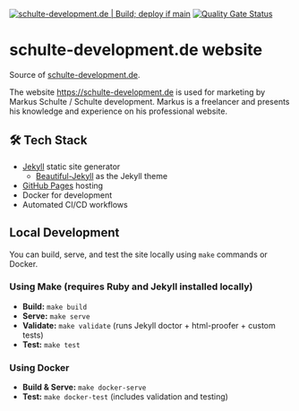 [![schulte-development.de | Build; deploy if main](https://github.com/SchulteDev/SchulteDev/actions/workflows/schulte-development-de_build-deploy.yml/badge.svg)](https://github.com/SchulteDev/SchulteDev/actions/workflows/schulte-development-de_build-deploy.yml)
[![Quality Gate Status](https://sonarcloud.io/api/project_badges/measure?project=SchulteDev_SchulteDev%3Aschulte-development_de&metric=alert_status)](https://sonarcloud.io/summary/new_code?id=SchulteDev_SchulteDev%3Aschulte-development_de)

# schulte-development.de website

Source of [schulte-development.de](https://schulte-development.de).

The website https://schulte-development.de is used for marketing by Markus Schulte / Schulte
development. Markus is a freelancer and presents his knowledge and experience on his professional
website.

## 🛠️ Tech Stack

- [Jekyll](https://jekyllrb.com) static site generator
  - [Beautiful-Jekyll](https://beautifuljekyll.com) as the Jekyll theme
- [GitHub Pages](https://pages.github.com/) hosting
- Docker for development
- Automated CI/CD workflows

## Local Development

You can build, serve, and test the site locally using `make` commands or Docker.

### Using Make (requires Ruby and Jekyll installed locally)

- **Build:** `make build`
- **Serve:** `make serve`
- **Validate:** `make validate` (runs Jekyll doctor + html-proofer + custom tests)
- **Test:** `make test`

### Using Docker

- **Build & Serve:** `make docker-serve`
- **Test:** `make docker-test` (includes validation and testing)
